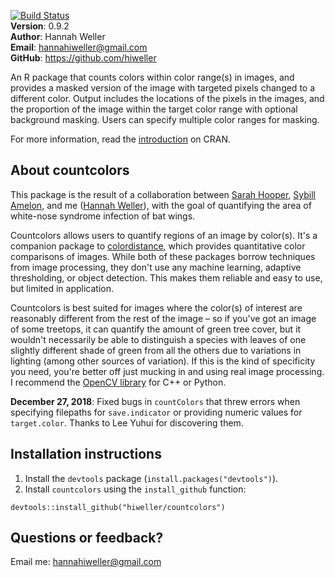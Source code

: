 [![Build Status](https://travis-ci.org/hiweller/countcolors.svg?branch=master)](https://travis-ci.org/hiweller/countcolors)  
**Version**: 0.9.2  
**Author**: Hannah Weller  
**Email**: hannahiweller@gmail.com  
**GitHub**: https://github.com/hiweller  

An R package that counts colors within color range(s) in images, and
    provides a masked version of the image with targeted pixels
    changed to a different color. Output includes the locations
    of the pixels in the images, and the proportion of the image
    within the target color range with optional background masking.
    Users can specify multiple color ranges for masking.

For more information, read the [introduction](https://cran.r-project.org/package=countcolors/vignettes/Introduction.html) on CRAN.

## About countcolors

This package is the result of a collaboration between  [Sarah
Hooper](https://scholar.google.com/citations?user=gaUr5yEAAAAJ&hl=en),
[Sybill Amelon](https://www.nrs.fs.fed.us/people/Amelon), and me
([Hannah
Weller](https://scholar.google.com/citations?user=rjI5wpEAAAAJ&hl=en)),
with the goal of quantifying the area of white-nose syndrome infection
of bat wings.

Countcolors allows users to quantify regions of an image by color(s).
It's a companion package to
[colordistance](https://CRAN.R-project.org/package=colordistance), which
provides quantitative color comparisons of images. While both of these
packages borrow techniques from image processing, they don't use any
machine learning, adaptive thresholding, or object detection. This makes
them reliable and easy to use, but limited in application.

Countcolors is best suited for images where the color(s) of interest are
reasonably different from the rest of the image – so if you've got an
image of some treetops, it can quantify the amount of green tree cover,
but it wouldn't necessarily be able to distinguish a species with leaves
of one slightly different shade of green from all the others due to
variations in lighting (among other sources of variation). If this is
the kind of specificity you need, you're better off just mucking in
and using real image processing. I recommend the [OpenCV
library](https://opencv.org/) for C++ or Python.

**December 27, 2018**: Fixed bugs in `countColors` that threw errors when
specifying filepaths for `save.indicator` or providing numeric values for
`target.color`. Thanks to Lee Yuhui for discovering them.

## Installation instructions

1. Install the `devtools` package (`install.packages("devtools")`).
2. Install `countcolors` using the `install_github` function:
```{r}
devtools::install_github("hiweller/countcolors")
```

## Questions or feedback?

Email me: <hannahiweller@gmail.com>

